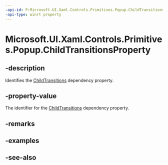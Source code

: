 ```yaml
---
-api-id: P:Microsoft.UI.Xaml.Controls.Primitives.Popup.ChildTransitionsProperty
-api-type: winrt property
---
```


<!-- Property syntax
public Windows.UI.Xaml.DependencyProperty ChildTransitionsProperty { get; }
-->

# Microsoft.UI.Xaml.Controls.Primitives.Popup.ChildTransitionsProperty

## -description
Identifies the [ChildTransitions](popup_childtransitions.md) dependency property.

## -property-value
The identifier for the [ChildTransitions](popup_childtransitions.md) dependency property.

## -remarks

## -examples

## -see-also

